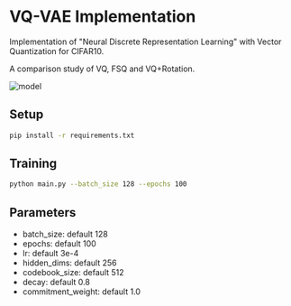# VQ-VAE Implementation

Implementation of "Neural Discrete Representation Learning" with Vector Quantization for CIFAR10.

A comparison study of VQ, FSQ and VQ+Rotation.

![model](model_all.png)

## Setup
```bash
pip install -r requirements.txt
```

## Training
```bash
python main.py --batch_size 128 --epochs 100
```

## Parameters
- batch_size: default 128
- epochs: default 100
- lr: default 3e-4
- hidden_dims: default 256
- codebook_size: default 512
- decay: default 0.8
- commitment_weight: default 1.0